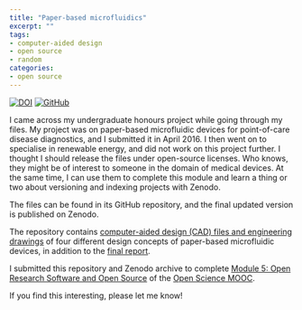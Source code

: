 ```yaml
---
title: "Paper-based microfluidics"
excerpt: ""
tags:
- computer-aided design
- open source
- random
categories:
- open source
---
```


[![DOI](https://img.shields.io/badge/zenodo-10.5281/zenodo.2669595-blue?style=for-the-badge&labelColor=1F4056)](https://doi.org/10.5281/zenodo.2669595)
[![GitHub](https://img.shields.io/badge/-nmstreethran/paper--based--microfluidics-42B029?style=for-the-badge&logo=github&labelColor=black)](https://github.com/nmstreethran/paper-based-microfluidics)

I came across my undergraduate honours project while going through my files. My project was on paper-based microfluidic devices for point-of-care disease diagnostics, and I submitted it in April 2016. I then went on to specialise in renewable energy, and did not work on this project further. I thought I should release the files under open-source licenses. Who knows, they might be of interest to someone in the domain of medical devices. At the same time, I can use them to complete this module and learn a thing or two about versioning and indexing projects with Zenodo.

The files can be found in its GitHub repository, and the final updated version is published on Zenodo.

The repository contains [computer-aided design (CAD) files and engineering drawings](https://github.com/nmstreethran/paper-based-microfluidics/blob/master/CAD_files) of four different design concepts of paper-based microfluidic devices, in addition to the [final report](https://github.com/nmstreethran/paper-based-microfluidics/blob/master/final_report.pdf).

I submitted this repository and Zenodo archive to complete [Module 5: Open Research Software and Open Source](https://eliademy.com/catalog/catalog/product/view/sku/02d7338a7e) of the [Open Science MOOC](https://opensciencemooc.eu/).

If you find this interesting, please let me know!

